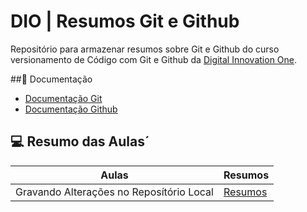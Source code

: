 
# DIO | Resumos Git e Github

Repositório para armazenar resumos sobre Git e Github do curso versionamento de Código com Git e Github da [Digital Innovation One](https://dio.me/).

##📃 Documentação
- [Documentação Git](https://git-scm.com/doc)
- [Documentação Github](https://docs.github.com)

## 💻 Resumo das Aulas´
|Aulas | Resumos |
|------|-------|
|Gravando Alterações no Reposítório Local | [Resumos]()|


